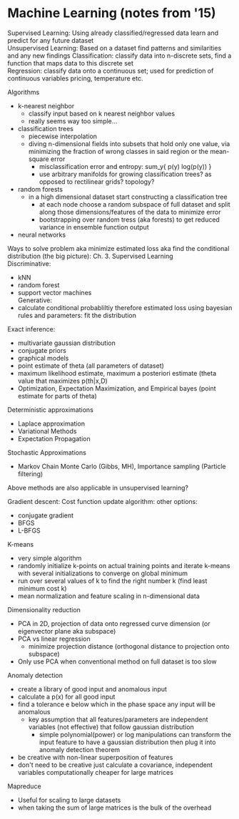 # Machine Learning (notes from '15)
Supervised Learning: Using already classified/regressed data learn and predict for any future dataset  
Unsupervised Learning: Based on a dataset find patterns and similarities and any new findings
Classification: classify data into n-discrete sets, find a function that maps data to this discrete set  
Regression: classify data onto a continuous set; used for prediction of continuous variables pricing, temperature etc.  

Algorithms  
- k-nearest neighbor
    - classify input based on k nearest neighbor values
    - really seems way too simple...
- classification trees
    - piecewise interpolation
    - diving n-dimensional fields into subsets that hold only one value, via minimizing the fraction of wrong classes in said region or the mean-square error
        - misclassification error and entropy: sum_y{ p(y) log(p(y)) }
        - use arbitrary manifolds for growing classification trees? as opposed to rectilinear grids? topology?
- random forests
    - in a high dimensional dataset start constructing a classification tree
        - at each node choose a random subspace of full dataset and split along those dimensions/features of the data to minimize error
        - bootstrapping over random tress (aka forests) to get reduced variance in ensemble function output
- neural networks

Ways to solve problem aka minimize estimated loss aka find the conditional distribution (the big picture): Ch. 3. Supervised Learning  
Discriminative: 
- kNN
- random forest
- support vector machines  
Generative: 
- calculate conditional probabliltiy therefore estimated loss using bayesian rules and parameters: fit the distribution  

Exact inference: 
- multivariate gaussian distribution
- conjugate priors
- graphical models
- point estimate of theta (all parameters of dataset)
- maximum likelihood estimate, maximum a posteriori estimate (theta value that maximizes p(th|x,D)
- Optimization, Expectation Maximization, and Empirical bayes (point estimate for parts of theta)  

Deterministic approximations
- Laplace approximation
- Variational Methods
- Expectation Propagation  

Stochastic Approximations
- Markov Chain Monte Carlo (Gibbs, MH), Importance sampling (Particle filtering)

Above methods are also applicable in unsupervised learning?

Gradient descent: Cost function update algorithm: other options:
- conjugate gradient
- BFGS
- L-BFGS  

K-means  
- very simple algorithm
- randomly initialize k-points on actual training points and iterate k-means with several initializations to converge on global minimum
- run over several values of k to find the right number k (find least minimum cost k)
- mean normalization and feature scaling in n-dimensional data

Dimensionality reduction
- PCA in 2D, projection of data onto regressed curve dimension (or eigenvector plane aka subspace)
- PCA vs linear regression
    - minimize projection distance (orthogonal distance to projection onto subspace)
- Only use PCA when conventional method on full dataset is too slow

Anomaly detection
- create a library of good input and anomalous input
- calculate a p(x) for all good input
- find a tolerance e below which in the phase space any input will be anomalous
    - key assumption that all features/parameters are independent variables (not effective) that follow gaussian distribution
        - simple polynomial(power) or log manipulations can transform the input feature to have a gaussian distribution then plug it into anomaly detection theorem
- be creative with non-linear superposition of features
- don't need to be creative just calculate a covariance, independent variables computationally cheaper for large matrices

Mapreduce
- Useful for scaling to large datasets
- when taking the sum of large matrices is the bulk of the overhead

